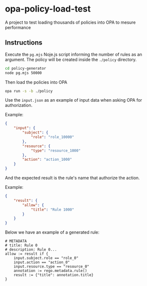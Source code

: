 # opa-policy-load-test

A project to test loading thousands of policies into OPA to mesure performance

## Instructions

Execute the `pg.mjs` Noje.js script informing the number of rules as an argument. The policy will be created inside the `./policy` directory.

```sh
cd policy-generator
node pg.mjs 50000
```

Then load the policies into OPA

```sh
opa run -s -b ./policy
```

Use the `input.json` as an example of input data when asking OPA for authorization.

Example:

```json
{
    "input": {
        "subject": {
            "role": "role_10000"
        },
        "resource": {
            "type": "resource_1000"
        },
        "action": "action_1000"
    }
}
```

And the expected result is the rule's name that authorize the action.

Example:

```json
{
    "result": {
        "allow": {
            "title": "Rule 1000"
        }
    }
}
```

Below we have an example of a generated rule:

```rego
# METADATA
# title: Rule 0
# description: Rule 0...
allow := result if {
    input.subject.role == "role_0"
    input.action == "action_0"
    input.resource.type == "resource_0"
    annotation := rego.metadata.rule()
    result := {"title": annotation.title}
}
```
